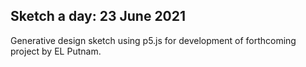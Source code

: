 ## Sketch a day: 23 June 2021

Generative design sketch using p5.js for development of forthcoming project by EL Putnam.